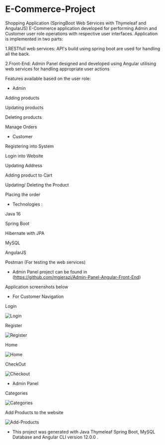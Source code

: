 # E-Commerce-Project

Shopping Application (SpringBoot Web Services with Thymeleaf and AngularJS)
E-Commerce application developed for performing Admin and Customer user role operations with respective user interfaces. 
Application is implemented in two parts:

1.RESTfull web services: API's build using spring boot are used for handling all the back.

2.Front-End: Admin Panel designed and developed using Angular utilising web services for handling appropriate user actions

Features available based on the user role:

- Admin 

Adding products

Updating products

Deleting products

Manage Orders


- Customer 

Registering into System

Login into Website

Updating Address

Adding product to Cart

Updating/ Deleting the Product

Placing the order


- Technologies :

Java 16

Spring Boot

Hibernate with JPA

MySQL 

AngularJS

Postman (For testing the web services)



- Admin  Panel project can be found in (https://github.com/mgjerazi/Admin-Panel-Angular-Front-End)

Application screenshots below 

- For Customer Navigation

Login

![Login](https://user-images.githubusercontent.com/74839767/128939276-1383ceb1-b84d-4db2-a23f-1a60cdd40974.PNG)

Register

![Register](https://user-images.githubusercontent.com/74839767/128939299-d9dee6d5-6b84-4473-b2d6-98253bd0b189.PNG)

Home

![Home](https://user-images.githubusercontent.com/74839767/128939311-54534035-44bd-4ce7-a04b-7b905f2018a2.PNG)

CheckOut

![Checkout](https://user-images.githubusercontent.com/74839767/128939325-67e2b0f2-17e2-4cd9-ae13-329b01662f79.PNG)

- Admin Panel

Categories

![Categories](https://user-images.githubusercontent.com/74839767/128939356-7781c64c-5584-424f-940e-7db29b019804.PNG)

Add Products to the website

![Add-Products](https://user-images.githubusercontent.com/74839767/128939386-790fd9ae-5225-4ae7-b940-c20a29c7631d.PNG)

- This project was generated with Java Thymeleaf Spring Boot, MySQL Database and Angular CLI version 12.0.0 .
